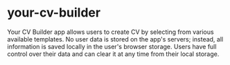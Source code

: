 # your-cv-builder
Your CV Builder app allows users to create CV by selecting from various available templates. No user data is stored on the app's servers; instead, all information is saved locally in the user's browser storage. Users have full control over their data and can clear it at any time from their local storage.

